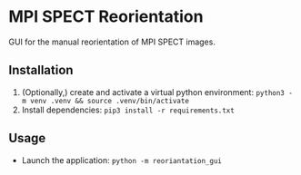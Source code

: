 # MPI SPECT Reorientation
GUI for the manual reorientation of MPI SPECT images.

## Installation
1. (Optionally,) create and activate a virtual python environment: `python3 -m venv .venv && source .venv/bin/activate`
2. Install dependencies: `pip3 install -r requirements.txt`

## Usage
* Launch the application: `python -m reoriantation_gui`
